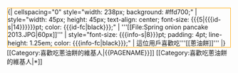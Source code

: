 <div style="float: left; border:solid #ffa500 1px; margin: 1px;">
{| cellspacing="0" style="width: 238px; background: #ffd700;"
| style="width: 45px; height: 45px; text-align: center; font-size: {{{5|{{{id-s|14}}}}}}pt; color: {{{id-fc|black}}};" | '''[[File:Spring onion pancake 2013.JPG|60px]]'''
| style="font-size: {{{info-s|8}}}pt; padding: 4pt; line-height: 1.25em; color: {{{info-fc|black}}};" | 這位用戶喜歡吃'''[[蔥油餅]]'''
|}</div>
<includeonly>[[Category:喜歡吃蔥油餅的維基人|{{PAGENAME}}]]</includeonly>
[[Category:喜歡吃蔥油餅的維基人|*]]
